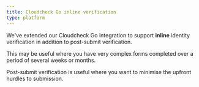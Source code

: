```yaml
---
title: Cloudcheck Go inline verification
type: platform
---
```


We've extended our Cloudcheck Go integration to support **inline** identity verification in addition to post-submit verification.

This may be useful where you have very complex forms completed over a period of several weeks or months.

Post-submit verification is useful where you want to minimise the upfront hurdles to submission.